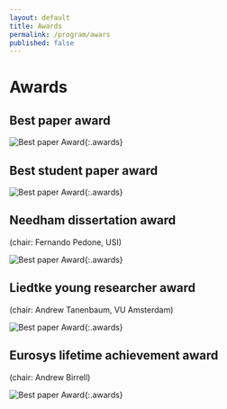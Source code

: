 ```yaml
---
layout: default
title: Awards
permalink: /program/awars
published: false
---
```

# Awards

## Best paper award

![Best paper Award](/assets/img/awards/bestpaper.png){:.awards}

## Best student paper award

![Best paper Award](/assets/img/awards/beststudent.png){:.awards}

## Needham dissertation award

(chair: Fernando Pedone, USI)

![Best paper Award](/assets/img/awards/needham.png){:.awards}


##  Liedtke young researcher award

(chair: Andrew Tanenbaum, VU Amsterdam)

![Best paper Award](/assets/img/awards/liedtke.png){:.awards}

## Eurosys lifetime achievement award

(chair: Andrew Birrell)

![Best paper Award](/assets/img/awards/lifetime.png){:.awards}
